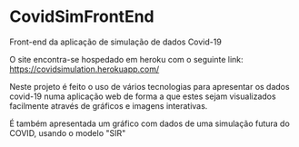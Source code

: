 # CovidSimFrontEnd
Front-end da aplicação de simulação de dados Covid-19 

O site encontra-se hospedado em heroku com o seguinte link:
 https://covidsimulation.herokuapp.com/
 
Neste projeto é feito o uso de vários tecnologias para apresentar 
os dados covid-19 numa aplicação web de forma a que estes sejam visualizados
facilmente através de gráficos e imagens interativas.

É também apresentada um gráfico com dados de uma simulação
futura do COVID, usando o modelo "SIR"
